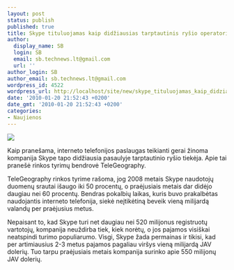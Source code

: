 ```yaml
---
layout: post
status: publish
published: true
title: Skype tituluojamas kaip didžiausias tarptautinis ryšio operatorius
author:
  display_name: SB
  login: SB
  email: sb.technews.lt@gmail.com
  url: ''
author_login: SB
author_email: sb.technews.lt@gmail.com
wordpress_id: 4522
wordpress_url: http://localhost/site/new/skype_tituluojamas_kaip_didziausias_tarptautinis_rysio_operatorius/
date: '2010-01-20 21:52:43 +0200'
date_gmt: '2010-01-20 21:52:43 +0200'
categories:
- Naujienos
---
```

<div class="imgright"><img src="http://t3.gstatic.com/images?q=tbn:_pofknd9GpiN7M:http://www.aeropause.com/archives/skype_logo.jpg"  /></div>
<p>Kaip pranešama, interneto telefonijos paslaugas teikianti gerai žinoma kompanija Skype tapo didžiausia pasaulyje tarptautinio ryšio tiekėja. Apie tai pranešė rinkos tyrimų bendrovė TeleGeography.</p>
<p>TeleGeography rinkos tyrime rašoma, jog 2008 metais Skype naudotojų duomenų srautai išaugo iki 50 procentų, o praėjusiais metais dar didėjo daugiau nei 60 procentų. Bendras pokalbių laikas, kuris buvo prakalbėtas naudojantis interneto telefonija, siekė neįtikėtiną beveik vieną milijardą valandų per praėjusius metus.</p>
<p>Nepaisant to, kad Skype turi net daugiau nei 520 milijonus registruotų vartotojų, kompanija neuždirba tiek, kiek norėtų, o jos pajamos visiškai neatspindi turimo populiarumo. Visgi, Skype žada permainas ir tikisi, kad per artimiausius 2-3 metus pajamos pagaliau viršys vieną milijardą JAV dolerių. Tuo tarpu praėjusiais metais kompanija surinko apie 550 milijonų JAV dolerių.</p>
